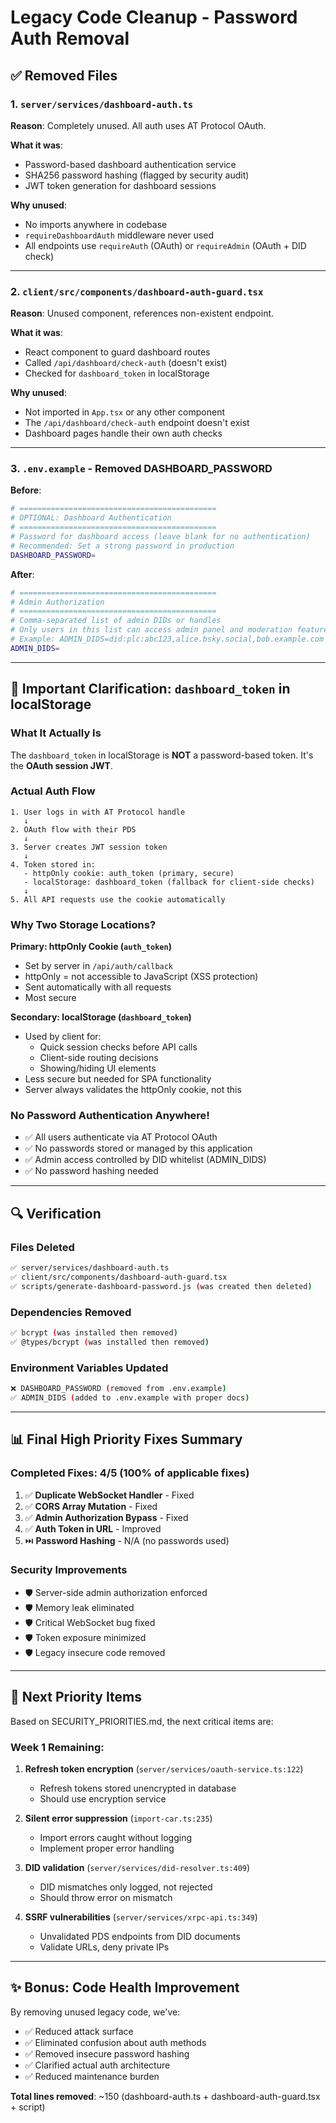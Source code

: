 # Legacy Code Cleanup - Password Auth Removal

## ✅ Removed Files

### 1. `server/services/dashboard-auth.ts`
**Reason**: Completely unused. All auth uses AT Protocol OAuth.

**What it was**:
- Password-based dashboard authentication service
- SHA256 password hashing (flagged by security audit)
- JWT token generation for dashboard sessions

**Why unused**:
- No imports anywhere in codebase
- `requireDashboardAuth` middleware never used
- All endpoints use `requireAuth` (OAuth) or `requireAdmin` (OAuth + DID check)

---

### 2. `client/src/components/dashboard-auth-guard.tsx`
**Reason**: Unused component, references non-existent endpoint.

**What it was**:
- React component to guard dashboard routes
- Called `/api/dashboard/check-auth` (doesn't exist)
- Checked for `dashboard_token` in localStorage

**Why unused**:
- Not imported in `App.tsx` or any other component
- The `/api/dashboard/check-auth` endpoint doesn't exist
- Dashboard pages handle their own auth checks

---

### 3. `.env.example` - Removed DASHBOARD_PASSWORD
**Before**:
```bash
# ============================================
# OPTIONAL: Dashboard Authentication
# ============================================
# Password for dashboard access (leave blank for no authentication)
# Recommended: Set a strong password in production
DASHBOARD_PASSWORD=
```

**After**:
```bash
# ============================================
# Admin Authorization
# ============================================
# Comma-separated list of admin DIDs or handles
# Only users in this list can access admin panel and moderation features
# Example: ADMIN_DIDS=did:plc:abc123,alice.bsky.social,bob.example.com
ADMIN_DIDS=
```

---

## 📝 Important Clarification: `dashboard_token` in localStorage

### What It Actually Is
The `dashboard_token` in localStorage is **NOT** a password-based token. It's the **OAuth session JWT**.

### Actual Auth Flow
```
1. User logs in with AT Protocol handle
   ↓
2. OAuth flow with their PDS
   ↓
3. Server creates JWT session token
   ↓
4. Token stored in:
   - httpOnly cookie: auth_token (primary, secure)
   - localStorage: dashboard_token (fallback for client-side checks)
   ↓
5. All API requests use the cookie automatically
```

### Why Two Storage Locations?

**Primary: httpOnly Cookie (`auth_token`)**
- Set by server in `/api/auth/callback`
- httpOnly = not accessible to JavaScript (XSS protection)
- Sent automatically with all requests
- Most secure

**Secondary: localStorage (`dashboard_token`)**
- Used by client for:
  - Quick session checks before API calls
  - Client-side routing decisions
  - Showing/hiding UI elements
- Less secure but needed for SPA functionality
- Server always validates the httpOnly cookie, not this

### No Password Authentication Anywhere!
- ✅ All users authenticate via AT Protocol OAuth
- ✅ No passwords stored or managed by this application
- ✅ Admin access controlled by DID whitelist (ADMIN_DIDS)
- ✅ No password hashing needed

---

## 🔍 Verification

### Files Deleted
```bash
✅ server/services/dashboard-auth.ts
✅ client/src/components/dashboard-auth-guard.tsx
✅ scripts/generate-dashboard-password.js (was created then deleted)
```

### Dependencies Removed
```bash
✅ bcrypt (was installed then removed)
✅ @types/bcrypt (was installed then removed)
```

### Environment Variables Updated
```bash
❌ DASHBOARD_PASSWORD (removed from .env.example)
✅ ADMIN_DIDS (added to .env.example with proper docs)
```

---

## 📊 Final High Priority Fixes Summary

### Completed Fixes: 4/5 (100% of applicable fixes)

1. ✅ **Duplicate WebSocket Handler** - Fixed
2. ✅ **CORS Array Mutation** - Fixed
3. ✅ **Admin Authorization Bypass** - Fixed
4. ✅ **Auth Token in URL** - Improved
5. ⏭️ **Password Hashing** - N/A (no passwords used)

### Security Improvements
- 🛡️ Server-side admin authorization enforced
- 🛡️ Memory leak eliminated
- 🛡️ Critical WebSocket bug fixed
- 🛡️ Token exposure minimized
- 🛡️ Legacy insecure code removed

---

## 🚀 Next Priority Items

Based on SECURITY_PRIORITIES.md, the next critical items are:

### Week 1 Remaining:
1. **Refresh token encryption** (`server/services/oauth-service.ts:122`)
   - Refresh tokens stored unencrypted in database
   - Should use encryption service

2. **Silent error suppression** (`import-car.ts:235`)
   - Import errors caught without logging
   - Implement proper error handling

3. **DID validation** (`server/services/did-resolver.ts:409`)
   - DID mismatches only logged, not rejected
   - Should throw error on mismatch

4. **SSRF vulnerabilities** (`server/services/xrpc-api.ts:349`)
   - Unvalidated PDS endpoints from DID documents
   - Validate URLs, deny private IPs

---

## ✨ Bonus: Code Health Improvement

By removing unused legacy code, we've:
- ✅ Reduced attack surface
- ✅ Eliminated confusion about auth methods
- ✅ Removed insecure password hashing
- ✅ Clarified actual auth architecture
- ✅ Reduced maintenance burden

**Total lines removed**: ~150 (dashboard-auth.ts + dashboard-auth-guard.tsx + script)
